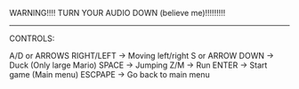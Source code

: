 WARNING!!!!
TURN YOUR AUDIO DOWN (believe me)!!!!!!!!!

-------------------------------------------------------

CONTROLS:

A/D or ARROWS RIGHT/LEFT -> Moving left/right
S or ARROW DOWN -> Duck (Only large Mario)
SPACE -> Jumping
Z/M -> Run
ENTER -> Start game (Main menu)
ESCPAPE -> Go back to main menu